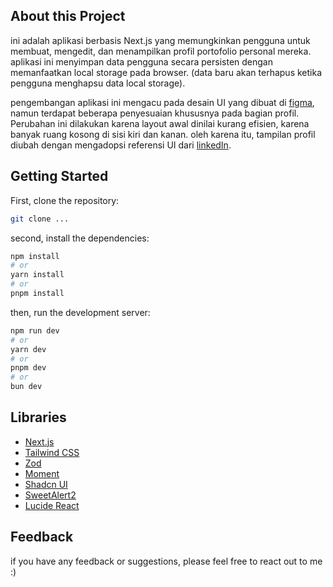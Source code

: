## About this Project

ini adalah aplikasi berbasis Next.js yang memungkinkan pengguna untuk membuat, mengedit, dan menampilkan profil portofolio personal mereka.
aplikasi ini menyimpan data pengguna secara persisten dengan memanfaatkan local storage pada browser. (data baru akan terhapus ketika pengguna menghapsu data local storage).

pengembangan aplikasi ini mengacu pada desain UI yang dibuat di [figma](), namun terdapat beberapa penyesuaian khususnya pada bagian profil.
Perubahan ini dilakukan karena layout awal dinilai kurang efisien, karena banyak ruang kosong di sisi kiri dan kanan. oleh karena itu, tampilan profil diubah dengan mengadopsi referensi UI dari [linkedIn](https://www.linkedin.com/in/matfaisall/).

## Getting Started

First, clone the repository:

```bash
git clone ...
```

second, install the dependencies:

```bash
npm install
# or
yarn install
# or
pnpm install
```

then, run the development server:

```bash
npm run dev
# or
yarn dev
# or
pnpm dev
# or
bun dev
```

## Libraries

- [Next.js](https://nextjs.org/)
- [Tailwind CSS](https://tailwindcss.com/)
- [Zod](https://zod.dev/)
- [Moment](https://momentjs.com/)
- [Shadcn UI](https://ui.shadcn.com/)
- [SweetAlert2](https://sweetalert2.github.io/)
- [Lucide React](https://lucide.dev/)

## Feedback

if you have any feedback or suggestions, please feel free to react out to me :)
